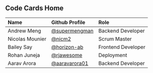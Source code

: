 ## Code Cards Home

| Name | Github Profile | Role |
| :---- | :---- | :---- |
| Andrew Meng | [@supermengman](https://github.com/supermengman) | Backend Developer |
| Nicolas Mounier | [@nicm2](https://github.com/nicm2) | Scrum Master|
| Bailey Say | [@horizon-ab](https://github.com/horizon-ab) | Frontend Developer |
| Rohan Juneja | [@rjawesome](https://github.com/rjawesome) | Deployment |
| Aarav Arora | [@aaravarora01](https://github.com/aaravarora01) | Backend Developer |